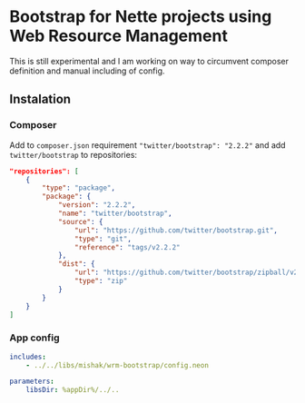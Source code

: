 Bootstrap for Nette projects using Web Resource Management
==========================================================

This is still experimental and I am working on way to circumvent composer definition and manual including of config.

## Instalation

### Composer

Add to `composer.json` requirement `"twitter/bootstrap": "2.2.2"` and add `twitter/bootstrap` to repositories:

```json
"repositories": [
	{
		"type": "package",
		"package": {
			"version": "2.2.2",
			"name": "twitter/bootstrap",
			"source": {
				"url": "https://github.com/twitter/bootstrap.git",
				"type": "git",
				"reference": "tags/v2.2.2"
			},
			"dist": {
				"url": "https://github.com/twitter/bootstrap/zipball/v2.2.2",
				"type": "zip"
			}
		}
	}
]
```

### App config

```yaml
includes:
	- ../../libs/mishak/wrm-bootstrap/config.neon

parameters:
	libsDir: %appDir%/../..
```
